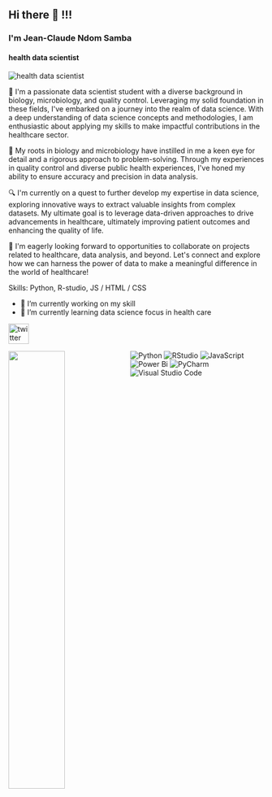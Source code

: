 ## Hi there 👋 !!!
### I'm Jean-Claude Ndom Samba
#### health data scientist
![health data scientist](https://images.unsplash.com/photo-1488229297570-58520851e868?w=500&auto=format&fit=crop&q=60&ixlib=rb-4.0.3&ixid=M3wxMjA3fDB8MHxzZWFyY2h8MTl8fERBVEElMjBTQ0lFTkNFfGVufDB8fDB8fHww)

 🚀 I'm a passionate data scientist student with a diverse background in biology, microbiology, and quality control. Leveraging my solid foundation in these fields, I've embarked on a journey into the realm of data science. With a deep understanding of data science concepts and methodologies, I am enthusiastic about applying my skills to make impactful contributions in the healthcare sector.

🧬 My roots in biology and microbiology have instilled in me a keen eye for detail and a rigorous approach to problem-solving. Through my experiences in quality control and diverse public health experiences, I've honed my ability to ensure accuracy and precision in data analysis.

🔍 I'm currently on a quest to further develop my expertise in data science, exploring innovative ways to extract valuable insights from complex datasets. My ultimate goal is to leverage data-driven approaches to drive advancements in healthcare, ultimately improving patient outcomes and enhancing the quality of life.

💼 I'm eagerly looking forward to opportunities to collaborate on projects related to healthcare, data analysis, and beyond. Let's connect and explore how we can harness the power of data to make a meaningful difference in the world of healthcare!

Skills: Python, R-studio, JS / HTML / CSS

- 🔭 I’m currently working on my skill 
- 🌱 I’m currently learning data science focus in health care 


[<img src='https://cdn.jsdelivr.net/npm/simple-icons@3.0.1/icons/twitter.svg' alt='twitter' height='40'>](https://twitter.com/ClaudeSamba.com)  







<img align ="left" width= "47%" src= "https://github-readme-stats.vercel.app/api?username=claudegroove&show_icons=true&theme=radical" />


![Python](https://img.shields.io/badge/python-3670A0?style=for-the-badge&logo=python&logoColor=ffdd54)
![RStudio](https://img.shields.io/badge/RStudio-4285F4?style=for-the-badge&logo=rstudio&logoColor=white)
![JavaScript](https://img.shields.io/badge/javascript-%23323330.svg?style=for-the-badge&logo=javascript&logoColor=%23F7DF1E)
![Power Bi](https://img.shields.io/badge/power_bi-F2C811?style=for-the-badge&logo=powerbi&logoColor=black)
![PyCharm](https://img.shields.io/badge/pycharm-143?style=for-the-badge&logo=pycharm&logoColor=black&color=black&labelColor=green)
![Visual Studio Code](https://img.shields.io/badge/Visual%20Studio%20Code-0078d7.svg?style=for-the-badge&logo=visual-studio-code&logoColor=white)
